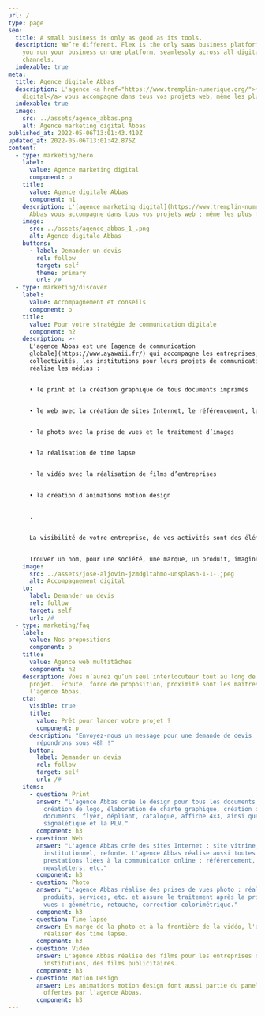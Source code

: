 ```yaml
---
url: /
type: page
seo:
  title: A small business is only as good as its tools.
  description: We’re different. Flex is the only saas business platform that lets
    you run your business on one platform, seamlessly across all digital
    channels.
  indexable: true
meta:
  title: Agence digitale Abbas
  description: L'agence <a href="https://www.tremplin-numerique.org/">marketing
    digital</a> vous accompagne dans tous vos projets web, même les plus fous.
  indexable: true
  image:
    src: ../assets/agence_abbas.png
    alt: Agence marketing digital Abbas
published_at: 2022-05-06T13:01:43.410Z
updated_at: 2022-05-06T13:01:42.875Z
content:
  - type: marketing/hero
    label:
      value: Agence marketing digital
      component: p
    title:
      value: Agence digitale Abbas
      component: h1
    description: L'[agence marketing digital](https://www.tremplin-numerique.org/)
      Abbas vous accompagne dans tous vos projets web ; même les plus fous !
    image:
      src: ../assets/agence_abbas_1_.png
      alt: Agence digitale Abbas
    buttons:
      - label: Demander un devis
        rel: follow
        target: self
        theme: primary
        url: /#
  - type: marketing/discover
    label:
      value: Accompagnement et conseils
      component: p
    title:
      value: Pour votre stratégie de communication digitale
      component: h2
    description: >-
      L'agence Abbas est une [agence de communication
      globale](https://www.ayawaii.fr/) qui accompagne les entreprises, les
      collectivités, les institutions pour leurs projets de communication et
      réalise les médias :


      • le print et la création graphique de tous documents imprimés


      • le web avec la création de sites Internet, le référencement, la création et l’envoi de newsletter et d’emailing


      • la photo avec la prise de vues et le traitement d’images


      • la réalisation de time lapse


      • la vidéo avec la réalisation de films d’entreprises


      • la création d’animations motion design


      .


      La visibilité de votre entreprise, de vos activités sont des éléments clés pour votre développement. L'agence Abbas va en plusieurs étapes vous aider à optimiser, améliorer votre positionnement.


      Trouver un nom, pour une société, une marque, un produit, imaginer un slogan, une accroche, tant textuelle que visuelle, rédiger des textes, trouver une déclinaison en image d’un concept, définir les médias les plus efficaces pour diffuser un message, ce sont quelques-unes des actions qu’une agence de communication globale telle que Abbas peut proposer.
    image:
      src: ../assets/jose-aljovin-jzmdgltahmo-unsplash-1-1-.jpeg
      alt: Accompagnement digital
    to:
      label: Demander un devis
      rel: follow
      target: self
      url: /#
  - type: marketing/faq
    label:
      value: Nos propositions
      component: p
    title:
      value: Agence web multitâches
      component: h2
    description: Vous n’aurez qu’un seul interlocuteur tout au long de votre
      projet.  Écoute, force de proposition, proximité sont les maîtres mots de
      l'agence Abbas.
    cta:
      visible: true
      title:
        value: Prêt pour lancer votre projet ?
        component: p
      description: "Envoyez-nous un message pour une demande de devis : nous vous
        répondrons sous 48h !"
      button:
        label: Demander un devis
        rel: follow
        target: self
        url: /#
    items:
      - question: Print
        answer: "L'agence Abbas crée le design pour tous les documents imprimés :
          création de logo, élaboration de charte graphique, création de
          documents, flyer, dépliant, catalogue, affiche 4×3, ainsi que pour la
          signalétique et la PLV."
        component: h3
      - question: Web
        answer: "L'agence Abbas crée des sites Internet : site vitrine, site
          institutionnel, refonte. L'agence Abbas réalise aussi toutes les
          prestations liées à la communication online : référencement,
          newsletters, etc."
        component: h3
      - question: Photo
        answer: "L'agence Abbas réalise des prises de vues photo : réalisations,
          produits, services, etc. et assure le traitement après la prise de
          vues : géométrie, retouche, correction colorimétrique."
        component: h3
      - question: Time lapse
        answer: En marge de la photo et à la frontière de la vidéo, l'agence Abbas peut
          réaliser des time lapse.
        component: h3
      - question: Vidéo
        answer: L'agence Abbas réalise des films pour les entreprises ou les
          institutions, des films publicitaires.
        component: h3
      - question: Motion Design
        answer: Les animations motion design font aussi partie du panel des prestations
          offertes par l'agence Abbas.
        component: h3
---
```

